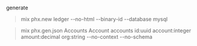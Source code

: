 # 
 generate
> mix phx.new ledger --no-html --binary-id --database mysql

> mix phx.gen.json Accounts Account accounts   id:uuid account:integer amount:decimal org:string --no-context --no-schema